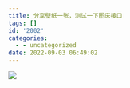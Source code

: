 ```yaml
---
title: 分享壁纸一张，测试一下图床接口
tags: []
id: '2002'
categories:
  - - uncategorized
date: 2022-09-03 06:49:02
---
```


![](https://img.limour.top/archives_2023/2022/09/03/6312f82f9f775.jpeg)